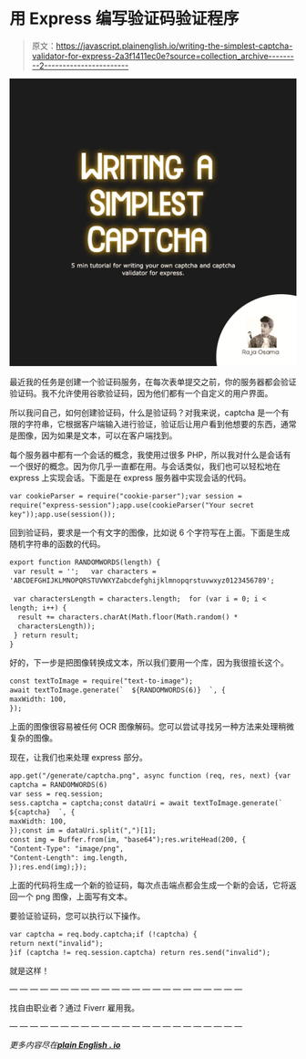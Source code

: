 # 用 Express 编写验证码验证程序

> 原文：<https://javascript.plainenglish.io/writing-the-simplest-captcha-validator-for-express-2a3f1411ec0e?source=collection_archive---------2----------------------->

![](img/96abb1b36ba6bb4ed4dd3815d55c7578.png)

最近我的任务是创建一个验证码服务，在每次表单提交之前，你的服务器都会验证验证码。我不允许使用谷歌验证码，因为他们都有一个自定义的用户界面。

所以我问自己，如何创建验证码，什么是验证码？对我来说，captcha 是一个有限的字符串，它根据客户端输入进行验证，验证后让用户看到他想要的东西，通常是图像，因为如果是文本，可以在客户端找到。

每个服务器中都有一个会话的概念，我使用过很多 PHP，所以我对什么是会话有一个很好的概念。因为你几乎一直都在用。与会话类似，我们也可以轻松地在 express 上实现会话。下面是在 express 服务器中实现会话的代码。

```
var cookieParser = require("cookie-parser");var session = require("express-session");app.use(cookieParser("Your secret key"));app.use(session());
```

回到验证码，要求是一个有文字的图像，比如说 6 个字符写在上面。下面是生成随机字符串的函数的代码。

```
export function RANDOMWORDS(length) {  
 var result = '';   var characters = 'ABCDEFGHIJKLMNOPQRSTUVWXYZabcdefghijklmnopqrstuvwxyz0123456789';    

 var charactersLength = characters.length;  for (var i = 0; i < length; i++) {    
  result += characters.charAt(Math.floor(Math.random() *    
  charactersLength));  
 } return result;
}
```

好的，下一步是把图像转换成文本，所以我们要用一个库，因为我很擅长这个。

```
const textToImage = require("text-to-image");
await textToImage.generate(`  ${RANDOMWORDS(6)}  `, {
maxWidth: 100,
});
```

上面的图像很容易被任何 OCR 图像解码。您可以尝试寻找另一种方法来处理稍微复杂的图像。

现在，让我们也来处理 express 部分。

```
app.get("/generate/captcha.png", async function (req, res, next) {var captcha = RANDOMWORDS(6)
var sess = req.session;
sess.captcha = captcha;const dataUri = await textToImage.generate(`  ${captcha}  `, {
maxWidth: 100,
});const im = dataUri.split(",")[1];
const img = Buffer.from(im, "base64");res.writeHead(200, {
"Content-Type": "image/png",
"Content-Length": img.length,
});res.end(img);});
```

上面的代码将生成一个新的验证码，每次点击端点都会生成一个新的会话，它将返回一个 png 图像，上面写有文本。

要验证验证码，您可以执行以下操作。

```
var captcha = req.body.captcha;if (!captcha) {
return next("invalid");
}if (captcha != req.session.captcha) return res.send("invalid");
```

就是这样！

— — — — — — — — — — — — — — — — — — — — — — —

找自由职业者？通过 Fiverr 雇用我。

— — — — — — — — — — — — — — — — — — — — — — —

*更多内容尽在*[***plain English . io***](http://plainenglish.io)